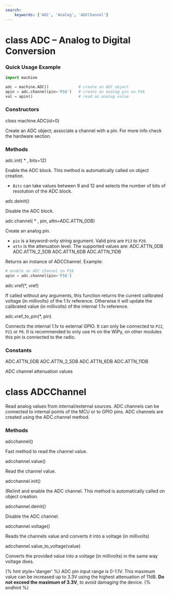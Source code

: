 ```yaml
---
search:
    keywords: ['ADC', 'Analog', 'ADCChannel']
---
```


# class ADC – Analog to Digital Conversion

### Quick Usage Example

```python
import machine

adc = machine.ADC()             # create an ADC object
apin = adc.channel(pin='P16')   # create an analog pin on P16
val = apin()                    # read an analog value
```

### Constructors

<class><i>class</i> machine.ADC(id=0)</class>

Create an ADC object; associate a channel with a pin. For more info check the hardware section.

### Methods

<function>adc.init( * , bits=12)</function>

Enable the ADC block. This method is automatically called on object creation.

- ``Bits`` can take values between 9 and 12 and selects the number of bits of resolution of the ADC block.

<function>adc.deinit()</function>

Disable the ADC block.

<function>adc.channel( * , pin, attn=ADC.ATTN_0DB)</function>

Create an analog pin.

- ``pin`` is a keyword-only string argument. Valid pins are ``P13`` to ``P20``.
- ``attn`` is the attenuation level. The supported values are: <constant>ADC.ATTN_0DB</constant> <constant>ADC.ATTN_2_5DB</constant> <constant>ADC.ATTN_6DB</constant> <constant>ADC.ATTN_11DB</constant>

Returns an instance of ADCChannel. Example:

```python
# enable an ADC channel on P16
apin = adc.channel(pin='P16')
```

<function>adc.vref(*, vref)</function>

If called without any arguments, this function returns the current calibrated voltage (in millivolts) of the 1.1v reference. Otherwise it will update the calibrated value (in millivolts) of the internal 1.1v reference. 

<function>adc.vref_to_pin(*, pin)</function>

Connects the internal 1.1v to external GPIO. It can only be connected to `P22`, `P21` or `P6`. It is recommended to only use `P6` on the WiPy, on other modules this pin is connected to the radio.


### Constants

<constant>ADC.ATTN_0DB</constant> <constant>ADC.ATTN_2_5DB</constant> <constant>ADC.ATTN_6DB</constant> <constant>ADC.ATTN_11DB</constant>

ADC channel attenuation values

# class ADCChannel

Read analog values from internal/external sources. ADC channels can be connected to internal points of the MCU or to GPIO pins. ADC channels are created using the ADC.channel method.

### Methods

<function>adcchannel()</function>

Fast method to read the channel value.

<function>adcchannel.value()</function>

Read the channel value.

<function>adcchannel.init()</function>

(Re)init and enable the ADC channel. This method is automatically called on object creation.

<function>adcchannel.deinit()</function>

Disable the ADC channel.

<function>adcchannel.voltage()</function>

Reads the channels value and converts it into a voltage (in millivolts)

<function>adcchannel.value_to_voltage(value)</function>

Converts the provided value into a voltage (in millivolts) in the same way voltage does.


{% hint style='danger' %}
ADC pin input range is 0-1.1V. This maximum value can be increased up to 3.3V using the highest attenuation of 11dB. **Do not exceed the maximum of 3.3V**, to avoid damaging the device.
{% endhint %}
